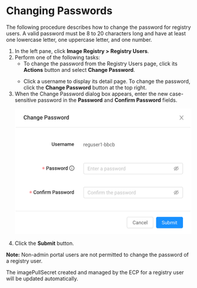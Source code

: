 # Changing Passwords

The following procedure describes how to change the password for registry users. A valid password must be 8 to 20 characters long and have at least one lowercase letter, one uppercase letter, and one number. 

1. In the left pane, click **Image Registry > Registry Users**.
2. Perform one of the following tasks:<ul><li>To change the password from the Registry Users page, click its **Actions** button and select **Change Password**. </ul></li> <ul><li>Click a username to display its detail page. To change the password, click the **Change Password** button at the top right.</ul></li>
3. When the Change Password dialog box appears, enter the new case-sensitive password in the **Password** and **Confirm Password** fields.
      <p align=center><img src="/docs/resources/images/registry/change-password.png" width="500"></p>
4. Click the **Submit** button.

**Note:** Non-admin portal users are not permitted to change the password of a registry user. 

The imagePullSecret created and managed by the ECP for a registry user will be updated automatically.